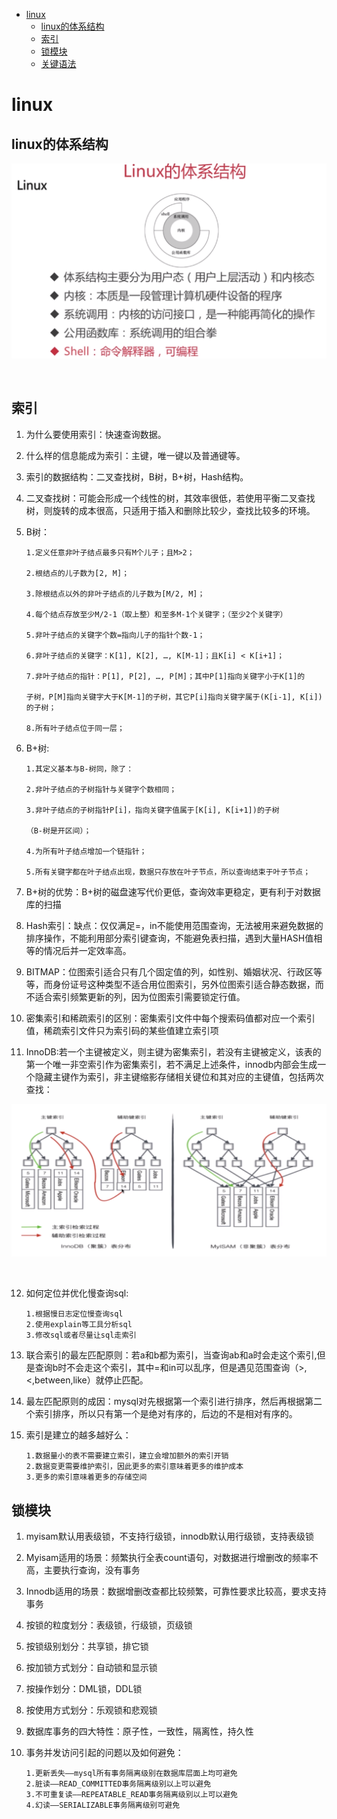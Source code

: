* [linux](#linux)
    * [linux的体系结构](#linux的体系结构)
    * [索引](#索引)
    * [锁模块](#锁模块)
    * [关键语法](#关键语法)
  
# linux
## linux的体系结构
<div align=center>

![linux的体系结构](pics/18.png)
</div><br>

## 索引
1. 为什么要使用索引：快速查询数据。
2. 什么样的信息能成为索引：主键，唯一键以及普通键等。
3. 索引的数据结构：二叉查找树，B树，B+树，Hash结构。
4. 二叉查找树：可能会形成一个线性的树，其效率很低，若使用平衡二叉查找树，则旋转的成本很高，只适用于插入和删除比较少，查找比较多的环境。
5. B树：
       
       1.定义任意非叶子结点最多只有M个儿子；且M>2；

       2.根结点的儿子数为[2, M]；

       3.除根结点以外的非叶子结点的儿子数为[M/2, M]；

       4.每个结点存放至少M/2-1（取上整）和至多M-1个关键字；（至少2个关键字）

       5.非叶子结点的关键字个数=指向儿子的指针个数-1；

       6.非叶子结点的关键字：K[1], K[2], …, K[M-1]；且K[i] < K[i+1]；

       7.非叶子结点的指针：P[1], P[2], …, P[M]；其中P[1]指向关键字小于K[1]的

       子树，P[M]指向关键字大于K[M-1]的子树，其它P[i]指向关键字属于(K[i-1], K[i])的子树；

       8.所有叶子结点位于同一层；
6. B+树:
        
       1.其定义基本与B-树同，除了：

       2.非叶子结点的子树指针与关键字个数相同；

       3.非叶子结点的子树指针P[i]，指向关键字值属于[K[i], K[i+1])的子树

       （B-树是开区间）；

       4.为所有叶子结点增加一个链指针；

       5.所有关键字都在叶子结点出现，数据只存放在叶子节点，所以查询结束于叶子节点；

7. B+树的优势：B+树的磁盘速写代价更低，查询效率更稳定，更有利于对数据库的扫描
8. Hash索引：缺点：仅仅满足=，in不能使用范围查询，无法被用来避免数据的排序操作，不能利用部分索引键查询，不能避免表扫描，遇到大量HASH值相等的情况后并一定效率高。
9. BITMAP：位图索引适合只有几个固定值的列，如性别、婚姻状况、行政区等等，而身份证号这种类型不适合用位图索引，另外位图索引适合静态数据，而不适合索引频繁更新的列，因为位图索引需要锁定行值。
10. 密集索引和稀疏索引的区别：密集索引文件中每个搜索码值都对应一个索引值，稀疏索引文件只为索引码的某些值建立索引项
11. InnoDB:若一个主键被定义，则主键为密集索引，若没有主键被定义，该表的第一个唯一非空索引作为密集索引，若不满足上述条件，innodb内部会生成一个隐藏主键作为索引，非主键缩影存储相关键位和其对应的主键值，包括两次查找：

<div align=center>

![索引](pics/14.png)
</div><br>

12. 如何定位并优化慢查询sql: 

        1.根据慢日志定位慢查询sql
        2.使用explain等工具分析sql
        3.修改sql或者尽量让sql走索引

13. 联合索引的最左匹配原则：若a和b都为索引，当查询ab和a时会走这个索引,但是查询b时不会走这个索引，其中=和in可以乱序，但是遇见范围查询（>,<,between,like）就停止匹配。
14. 最左匹配原则的成因：mysql对先根据第一个索引进行排序，然后再根据第二个索引排序，所以只有第一个是绝对有序的，后边的不是相对有序的。
15. 索引是建立的越多越好么：

        1.数据量小的表不需要建立索引，建立会增加额外的索引开销
        2.数据变更需要维护索引，因此更多的索引意味着更多的维护成本 
        3.更多的索引意味着更多的存储空间
## 锁模块
1. myisam默认用表级锁，不支持行级锁，innodb默认用行级锁，支持表级锁
2. Myisam适用的场景：频繁执行全表count语句，对数据进行增删改的频率不高，主要执行查询，没有事务
3. Innodb适用的场景：数据增删改查都比较频繁，可靠性要求比较高，要求支持事务
4. 按锁的粒度划分：表级锁，行级锁，页级锁
5. 按锁级别划分：共享锁，排它锁
6. 按加锁方式划分：自动锁和显示锁
7. 按操作划分：DML锁，DDL锁
8. 按使用方式划分：乐观锁和悲观锁
9. 数据库事务的四大特性：原子性，一致性，隔离性，持久性
10. 事务并发访问引起的问题以及如何避免：

        1.更新丢失——mysql所有事务隔离级别在数据库层面上均可避免
        2.脏读——READ_COMMITTED事务隔离级别以上可以避免
        3.不可重复读——REPEATABLE_READ事务隔离级别以上可以避免
        4.幻读——SERIALIZABLE事务隔离级别可避免
<div align=center>